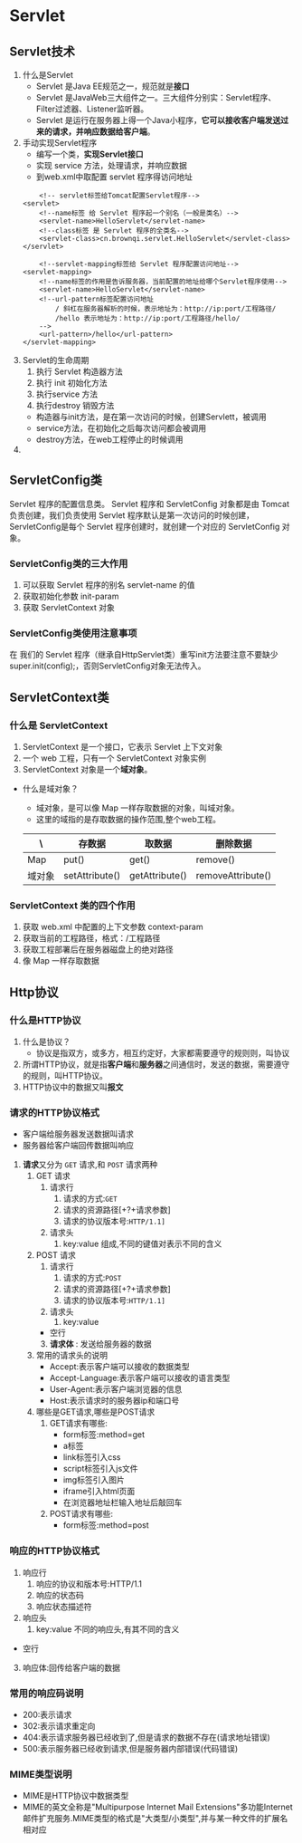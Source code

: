 # Servlet

## Servlet技术
1. 什么是Servlet
    - Servlet 是Java EE规范之一，规范就是**接口**
    - Servlet 是JavaWeb三大组件之一。三大组件分别实：Servlet程序、Filter过滤器、Listener监听器。
    - Servlet 是运行在服务器上得一个Java小程序，**它可以接收客户端发送过来的请求，并响应数据给客户端**。
2. 手动实现Servlet程序
    - 编写一个类，**实现Servlet接口**
    - 实现 service 方法，处理请求，并响应数据
    - 到web.xml中取配置 servlet 程序得访问地址
    ```
        <!-- servlet标签给Tomcat配置Servlet程序-->
    <servlet>
        <!--name标签 给 Servlet 程序起一个别名（一般是类名）-->
        <servlet-name>HelloServlet</servlet-name>
        <!--class标签 是 Servlet 程序的全类名-->
        <servlet-class>cn.brownqi.servlet.HelloServlet</servlet-class>
    </servlet>
    
        <!--servlet-mapping标签给 Servlet 程序配置访问地址-->
    <servlet-mapping>
        <!--name标签的作用是告诉服务器，当前配置的地址给哪个Servlet程序使用-->
        <servlet-name>HelloServlet</servlet-name>
        <!--url-pattern标签配置访问地址
            / 斜杠在服务器解析的时候，表示地址为：http://ip:port/工程路径/
            /hello 表示地址为：http://ip:port/工程路径/hello/
        -->
        <url-pattern>/hello</url-pattern>
    </servlet-mapping>
    ```
3. Servlet的生命周期
    1. 执行 Servlet 构造器方法
    2. 执行 init 初始化方法
    3. 执行service 方法
    4. 执行destroy 销毁方法
    - 构造器与init方法，是在第一次访问的时候，创建Servlett，被调用
    - service方法，在初始化之后每次访问都会被调用
    - destroy方法，在web工程停止的时候调用
4. 

## ServletConfig类
Servlet 程序的配置信息类。
Servlet 程序和 ServletConfig 对象都是由 Tomcat 负责创建，我们负责使用
Servlet 程序默认是第一次访问的时候创建，ServletConfig是每个 Servlet 程序创建时，就创建一个对应的 ServletConfig 对象。

### ServletConfig类的三大作用
1. 可以获取 Servlet 程序的别名 servlet-name 的值
2. 获取初始化参数 init-param
3. 获取 ServletContext 对象

### ServletConfig类使用注意事项
在 我们的 Servlet 程序（继承自HttpServlet类）重写init方法要注意不要缺少super.init(config);，否则ServletConfig对象无法传入。

## ServletContext类
### 什么是 ServletContext
1. ServletContext 是一个接口，它表示 Servlet 上下文对象
2. 一个 web 工程，只有一个 ServletContext 对象实例
3. ServletContext 对象是一个**域对象**。
- 什么是域对象？
    - 域对象，是可以像 Map 一样存取数据的对象，叫域对象。
    - 这里的域指的是存取数据的操作范围,整个web工程。

    | \  | 存数据  |  取数据 | 删除数据  |
    |---|---|---|---|
    | Map  | put()  | get()  | remove()  |
    | 域对象  |  setAttribute() | getAttribute()  | removeAttribute()  |
### ServletContext 类的四个作用
1. 获取 web.xml 中配置的上下文参数 context-param
2. 获取当前的工程路径，格式：/工程路径
3. 获取工程部署后在服务器磁盘上的绝对路径
4. 像 Map 一样存取数据

## Http协议
### 什么是HTTP协议
1. 什么是协议？
    - 协议是指双方，或多方，相互约定好，大家都需要遵守的规则则，叫协议
2. 所谓HTTP协议，就是指**客户端**和**服务器**之间通信时，发送的数据，需要遵守的规则，叫HTTP协议。
3. HTTP协议中的数据又叫**报文**

### 请求的HTTP协议格式
- 客户端给服务器发送数据叫请求
- 服务器给客户端回传数据叫响应
1. **请求**又分为 `GET` 请求,和 `POST` 请求两种
    1. GET 请求
        1. 请求行
            1. 请求的方式:`GET`
            2. 请求的资源路径\[+?+请求参数\]
            3. 请求的协议版本号:`HTTP/1.1]`
        2. 请求头
            1. key:value 组成,不同的键值对表示不同的含义
    2. POST 请求
        1. 请求行
            1. 请求的方式:`POST`
            2. 请求的资源路径\[+?+请求参数\]
            3. 请求的协议版本号:`HTTP/1.1]`
        2. 请求头
            1. key:value 
        - 空行
        3. **请求体** : 发送给服务器的数据
    3. 常用的请求头的说明
        - Accept:表示客户端可以接收的数据类型
        - Accept-Language:表示客户端可以接收的语言类型
        - User-Agent:表示客户端浏览器的信息
        - Host:表示请求时的服务器ip和端口号
    4. 哪些是GET请求,哪些是POST请求
        1. GET请求有哪些:
            - form标签:method=get
            - a标签
            - link标签引入css
            - script标签引入js文件
            - img标签引入图片
            - iframe引入html页面
            - 在浏览器地址栏输入地址后敲回车
        2. POST请求有哪些:
            - form标签:method=post
### 响应的HTTP协议格式
1. 响应行
    1. 响应的协议和版本号:HTTP/1.1
    2. 响应的状态码
    3. 响应状态描述符
2. 响应头
    1. key:value 不同的响应头,有其不同的含义
- 空行
3. 响应体:回传给客户端的数据

### 常用的响应码说明
- 200:表示请求
- 302:表示请求重定向
- 404:表示请求服务器已经收到了,但是请求的数据不存在(请求地址错误)
- 500:表示服务器已经收到请求,但是服务器内部错误(代码错误)

### MIME类型说明
- MIME是HTTP协议中数据类型
- MIME的英文全称是"Multipurpose Internet Mail Extensions"多功能Internet邮件扩充服务.MIME类型的格式是"大类型/小类型",并与某一种文件的扩展名相对应